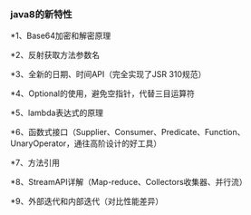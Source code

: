 ### java8的新特性
*1、Base64加密和解密原理
    
*2、反射获取方法参数名

*3、全新的日期、时间API（完全实现了JSR 310规范）

*4、Optional的使用，避免空指针，代替三目运算符

*5、lambda表达式的原理

*6、函数式接口（Supplier、Consumer、Predicate、Function、UnaryOperator，通往高阶设计的好工具）

*7、方法引用

*8、StreamAPI详解（Map-reduce、Collectors收集器、并行流）

*9、外部迭代和内部迭代（对比性能差异）
